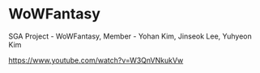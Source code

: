 # WoWFantasy
SGA Project - WoWFantasy, Member - Yohan Kim, Jinseok Lee, Yuhyeon Kim

https://www.youtube.com/watch?v=W3QnVNkukVw
